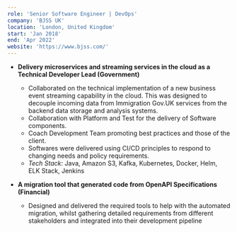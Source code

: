 ```yaml
---
role: 'Senior Software Engineer | DevOps'
company: 'BJSS UK'
location: 'London, United Kingdom'
start: 'Jan 2018'
end: 'Apr 2022'
website: 'https://www.bjss.com/'
---
```


- **Delivery microservices and streaming services in the cloud as a Technical Developer Lead (Government)​**

  - Collaborated on the technical implementation of a new business event streaming capability in the cloud. This was designed to decouple incoming data from Immigration Gov.UK services from the backend data storage and analysis systems.​
  - Collaboration with Platform and Test for the delivery of Software components. ​
  - Coach Development Team promoting best practices and those of the client.​
  - Softwares were delivered using CI/CD principles to respond to changing needs and policy requirements.​
  - _Tech Stack:_ Java, Amazon S3, Kafka, Kubernetes, Docker, Helm, ELK Stack, Jenkins

- **A migration tool that generated code from OpenAPI Specifications (Financial)​**

  - Designed and delivered the required tools to help with the automated migration, whilst gathering detailed requirements from different stakeholders and integrated into their development pipeline​
